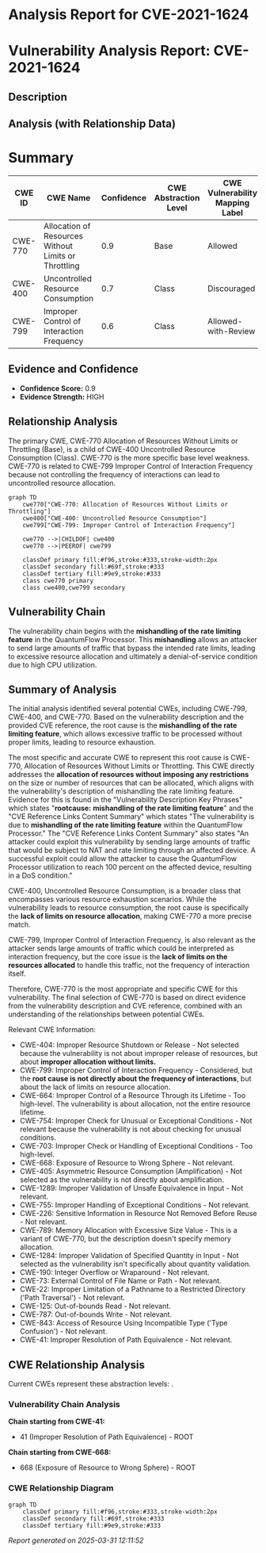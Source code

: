 # Analysis Report for CVE-2021-1624

# Vulnerability Analysis Report: CVE-2021-1624

## Description



## Analysis (with Relationship Data)

# Summary
| CWE ID | CWE Name | Confidence | CWE Abstraction Level | CWE Vulnerability Mapping Label | CWE-Vulnerability Mapping Notes |
|---|---|---|---|---|---|
| CWE-770 | Allocation of Resources Without Limits or Throttling | 0.9 | Base | Allowed | Primary CWE |
| CWE-400 | Uncontrolled Resource Consumption | 0.7 | Class | Discouraged | Secondary Candidate |
| CWE-799 | Improper Control of Interaction Frequency | 0.6 | Class | Allowed-with-Review | Secondary Candidate |

## Evidence and Confidence

*   **Confidence Score:** 0.9
*   **Evidence Strength:** HIGH

## Relationship Analysis
The primary CWE, CWE-770 Allocation of Resources Without Limits or Throttling (Base), is a child of CWE-400 Uncontrolled Resource Consumption (Class). CWE-770 is the more specific base level weakness. CWE-770 is related to CWE-799 Improper Control of Interaction Frequency because not controlling the frequency of interactions can lead to uncontrolled resource allocation.

```mermaid
graph TD
    cwe770["CWE-770: Allocation of Resources Without Limits or Throttling"]
    cwe400["CWE-400: Uncontrolled Resource Consumption"]
    cwe799["CWE-799: Improper Control of Interaction Frequency"]
    
    cwe770 -->|CHILDOF| cwe400
    cwe770 -->|PEEROF| cwe799

    classDef primary fill:#f96,stroke:#333,stroke-width:2px
    classDef secondary fill:#69f,stroke:#333
    classDef tertiary fill:#9e9,stroke:#333
    class cwe770 primary
    class cwe400,cwe799 secondary
```

## Vulnerability Chain
The vulnerability chain begins with the **mishandling of the rate limiting feature** in the QuantumFlow Processor. This **mishandling** allows an attacker to send large amounts of traffic that bypass the intended rate limits, leading to excessive resource allocation and ultimately a denial-of-service condition due to high CPU utilization.

## Summary of Analysis
The initial analysis identified several potential CWEs, including CWE-799, CWE-400, and CWE-770. Based on the vulnerability description and the provided CVE reference, the root cause is the **mishandling of the rate limiting feature**, which allows excessive traffic to be processed without proper limits, leading to resource exhaustion.

The most specific and accurate CWE to represent this root cause is CWE-770, Allocation of Resources Without Limits or Throttling. This CWE directly addresses the **allocation of resources without imposing any restrictions** on the size or number of resources that can be allocated, which aligns with the vulnerability's description of mishandling the rate limiting feature. Evidence for this is found in the "Vulnerability Description Key Phrases" which states "**rootcause:** **mishandling of the rate limiting feature**" and the "CVE Reference Links Content Summary" which states "The vulnerability is due to **mishandling of the rate limiting feature** within the QuantumFlow Processor." The "CVE Reference Links Content Summary" also states "An attacker could exploit this vulnerability by sending large amounts of traffic that would be subject to NAT and rate limiting through an affected device. A successful exploit could allow the attacker to cause the QuantumFlow Processor utilization to reach 100 percent on the affected device, resulting in a DoS condition."

CWE-400, Uncontrolled Resource Consumption, is a broader class that encompasses various resource exhaustion scenarios. While the vulnerability leads to resource consumption, the root cause is specifically the **lack of limits on resource allocation**, making CWE-770 a more precise match.

CWE-799, Improper Control of Interaction Frequency, is also relevant as the attacker sends large amounts of traffic which could be interpreted as interaction frequency, but the core issue is the **lack of limits on the resources allocated** to handle this traffic, not the frequency of interaction itself.

Therefore, CWE-770 is the most appropriate and specific CWE for this vulnerability. The final selection of CWE-770 is based on direct evidence from the vulnerability description and CVE reference, combined with an understanding of the relationships between potential CWEs.

Relevant CWE Information:
*   CWE-404: Improper Resource Shutdown or Release - Not selected because the vulnerability is not about improper release of resources, but about **improper allocation without limits.**
*   CWE-799: Improper Control of Interaction Frequency - Considered, but the **root cause is not directly about the frequency of interactions**, but about the lack of limits on resource allocation.
*   CWE-664: Improper Control of a Resource Through its Lifetime - Too high-level. The vulnerability is about allocation, not the entire resource lifetime.
*   CWE-754: Improper Check for Unusual or Exceptional Conditions - Not relevant because the vulnerability is not about checking for unusual conditions.
*   CWE-703: Improper Check or Handling of Exceptional Conditions - Too high-level.
*   CWE-668: Exposure of Resource to Wrong Sphere - Not relevant.
*   CWE-405: Asymmetric Resource Consumption (Amplification) - Not selected as the vulnerability is not directly about amplification.
*   CWE-1289: Improper Validation of Unsafe Equivalence in Input - Not relevant.
*   CWE-755: Improper Handling of Exceptional Conditions - Not relevant.
*   CWE-226: Sensitive Information in Resource Not Removed Before Reuse - Not relevant.
*   CWE-789: Memory Allocation with Excessive Size Value - This is a variant of CWE-770, but the description doesn't specify memory allocation.
*   CWE-1284: Improper Validation of Specified Quantity in Input - Not selected as the vulnerability isn't specifically about quantity validation.
*   CWE-190: Integer Overflow or Wraparound - Not relevant.
*   CWE-73: External Control of File Name or Path - Not relevant.
*   CWE-22: Improper Limitation of a Pathname to a Restricted Directory ('Path Traversal') - Not relevant.
*   CWE-125: Out-of-bounds Read - Not relevant.
*   CWE-787: Out-of-bounds Write - Not relevant.
*   CWE-843: Access of Resource Using Incompatible Type ('Type Confusion') - Not relevant.
*   CWE-41: Improper Resolution of Path Equivalence - Not relevant.


## CWE Relationship Analysis

Current CWEs represent these abstraction levels: .


### Vulnerability Chain Analysis

**Chain starting from CWE-41:**
- 41 (Improper Resolution of Path Equivalence) - ROOT


**Chain starting from CWE-668:**
- 668 (Exposure of Resource to Wrong Sphere) - ROOT



### CWE Relationship Diagram

```mermaid
graph TD
    classDef primary fill:#f96,stroke:#333,stroke-width:2px
    classDef secondary fill:#69f,stroke:#333
    classDef tertiary fill:#9e9,stroke:#333
```



*Report generated on 2025-03-31 12:11:52*
